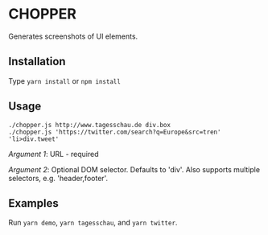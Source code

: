 CHOPPER
=======

Generates screenshots of UI elements.

Installation
------------

Type `yarn install` or `npm install`

Usage
-----

```
./chopper.js http://www.tagesschau.de div.box
./chopper.js 'https://twitter.com/search?q=Europe&src=tren' 'li>div.tweet'
```

*Argument 1*: URL - required

*Argument 2*: Optional DOM selector. Defaults to 'div'.
Also supports multiple selectors, e.g. 'header,footer'.

Examples
--------

Run `yarn demo`, `yarn tagesschau`, and `yarn twitter`.

